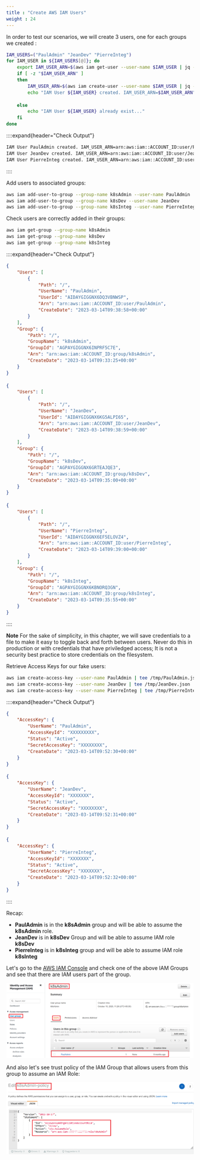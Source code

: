 ```yaml
---
title : "Create AWS IAM Users"
weight : 24
---
```


In order to test our scenarios, we will create 3 users, one for each groups we created :

```bash
IAM_USERS=("PaulAdmin" "JeanDev" "PierreInteg")
for IAM_USER in ${IAM_USERS[@]}; do
    export IAM_USER_ARN=$(aws iam get-user --user-name $IAM_USER | jq -r '.User.Arn')
    if [ -z "$IAM_USER_ARN" ]
    then
        IAM_USER_ARN=$(aws iam create-user --user-name $IAM_USER | jq -r '.User.Arn')
        echo "IAM User ${IAM_USER} created. IAM_USER_ARN=$IAM_USER_ARN"
    
    else
        echo "IAM User ${IAM_USER} already exist..."
    fi
done
```

::::expand{header="Check Output"}
```bash
IAM User PaulAdmin created. IAM_USER_ARN=arn:aws:iam::ACCOUNT_ID:user/PaulAdmin
IAM User JeanDev created. IAM_USER_ARN=arn:aws:iam::ACCOUNT_ID:user/JeanDev
IAM User PierreInteg created. IAM_USER_ARN=arn:aws:iam::ACCOUNT_ID:user/PierreInteg
```
::::


Add users to associated groups:

```bash
aws iam add-user-to-group --group-name k8sAdmin --user-name PaulAdmin
aws iam add-user-to-group --group-name k8sDev --user-name JeanDev
aws iam add-user-to-group --group-name k8sInteg --user-name PierreInteg
```

Check users are correctly added in their groups:

```bash
aws iam get-group --group-name k8sAdmin
aws iam get-group --group-name k8sDev
aws iam get-group --group-name k8sInteg
```

::::expand{header="Check Output"}
```json
{
    "Users": [
        {
            "Path": "/",
            "UserName": "PaulAdmin",
            "UserId": "AIDAYGIGGNX6DQ3VBNWSP",
            "Arn": "arn:aws:iam::ACCOUNT_ID:user/PaulAdmin",
            "CreateDate": "2023-03-14T09:38:58+00:00"
        }
    ],
    "Group": {
        "Path": "/",
        "GroupName": "k8sAdmin",
        "GroupId": "AGPAYGIGGNX6INPRF5C7E",
        "Arn": "arn:aws:iam::ACCOUNT_ID:group/k8sAdmin",
        "CreateDate": "2023-03-14T09:33:25+00:00"
    }
}

{
    "Users": [
        {
            "Path": "/",
            "UserName": "JeanDev",
            "UserId": "AIDAYGIGGNX6KG5ALPI65",
            "Arn": "arn:aws:iam::ACCOUNT_ID:user/JeanDev",
            "CreateDate": "2023-03-14T09:38:59+00:00"
        }
    ],
    "Group": {
        "Path": "/",
        "GroupName": "k8sDev",
        "GroupId": "AGPAYGIGGNX6GRTEAJQE3",
        "Arn": "arn:aws:iam::ACCOUNT_ID:group/k8sDev",
        "CreateDate": "2023-03-14T09:35:00+00:00"
    }
}

{
    "Users": [
        {
            "Path": "/",
            "UserName": "PierreInteg",
            "UserId": "AIDAYGIGGNX6EF5ELOVZ4",
            "Arn": "arn:aws:iam::ACCOUNT_ID:user/PierreInteg",
            "CreateDate": "2023-03-14T09:39:00+00:00"
        }
    ],
    "Group": {
        "Path": "/",
        "GroupName": "k8sInteg",
        "GroupId": "AGPAYGIGGNX6KBNORQ3GN",
        "Arn": "arn:aws:iam::ACCOUNT_ID:group/k8sInteg",
        "CreateDate": "2023-03-14T09:35:55+00:00"
    }
}
```
::::


**Note** For the sake of simplicity, in this chapter, we will save credentials to a file to make it easy to toggle back and forth between users. Never do this in production or with credentials that have priviledged access; It is not a security best practice to store credentials on the filesystem.

Retrieve Access Keys for our fake users:

```bash
aws iam create-access-key --user-name PaulAdmin | tee /tmp/PaulAdmin.json
aws iam create-access-key --user-name JeanDev | tee /tmp/JeanDev.json
aws iam create-access-key --user-name PierreInteg | tee /tmp/PierreInteg.json
```

::::expand{header="Check Output"}
```json
{
    "AccessKey": {
        "UserName": "PaulAdmin",
        "AccessKeyId": "XXXXXXXXX",
        "Status": "Active",
        "SecretAccessKey": "XXXXXXXX",
        "CreateDate": "2023-03-14T09:52:30+00:00"
    }
}

{
    "AccessKey": {
        "UserName": "JeanDev",
        "AccessKeyId": "XXXXXXX",
        "Status": "Active",
        "SecretAccessKey": "XXXXXXXX",
        "CreateDate": "2023-03-14T09:52:31+00:00"
    }
}

{
    "AccessKey": {
        "UserName": "PierreInteg",
        "AccessKeyId": "XXXXXXX",
        "Status": "Active",
        "SecretAccessKey": "XXXXXXX",
        "CreateDate": "2023-03-14T09:52:32+00:00"
    }
}
```
::::


Recap:

-   **PaulAdmin** is in the **k8sAdmin** group and will be able to assume the **k8sAdmin** role.
-   **JeanDev** is in **k8sDev** Group and will be able to assume IAM role **k8sDev**
-   **PierreInteg** is in **k8sInteg** group and will be able to assume IAM role **k8sInteg**


Let's go to the [AWS IAM Console](https://console.aws.amazon.com/iamv2/home#/home) and check one of the above IAM Groups and see that there are IAM users part of the group.

![IAM-group-users](/static/images/iam/iam-role-rbac/IAM-group-users.png)


And also let's see trust policy of the IAM Group that allows users from this group to assume an IAM Role:

![IAM-group-trust-policy](/static/images/iam/iam-role-rbac/IAM-group-trust-policy.png)
